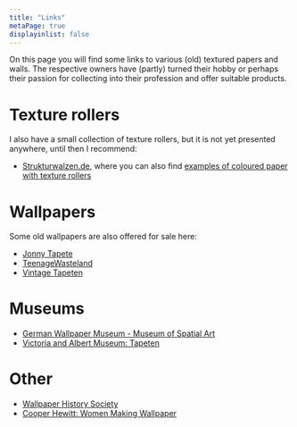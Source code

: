 ```yaml
---
title: "Links"
metaPage: true
displayinlist: false
---
```


On this page you will find some links to various (old) textured papers and walls. The respective owners have (partly) turned their hobby or perhaps their passion for collecting into their profession and offer suitable products.

# Texture rollers

I also have a small collection of texture rollers, but it is not yet presented anywhere, until then I recommend:

* [Strukturwalzen.de](https://www.strukturwalzen.de), where you can also find [examples of coloured paper with texture rollers](https://www.tapetenroller.de/buntpapier-mit-strukturwalzen.html)

# Wallpapers

Some old wallpapers are also offered for sale here:

* [Jonny Tapete](https://www.johnny-tapete.de/vintage_retro_tapete_cat95/)
* [TeenageWasteland](http://www.teenagewasteland.de/dekorativ/tapete.html)
* [Vintage Tapeten](https://vintage-tapeten.de/70er-Vintage-Tapeten-orignal-retro-60er-50er-80er)

# Museums

* [German Wallpaper Museum - Museum of Spatial Art](https://www.heritage-kassel.de/standorte/deutsches-tapetenmuseum)
* [Victoria and Albert Museum: Tapeten](https://www.vam.ac.uk/collections/wallpaper)

# Other

* [Wallpaper History Society](https://www.wallpaperhistorysociety.org.uk/)
* [Cooper Hewitt: Women Making Wallpaper](https://www.cooperhewitt.org/2023/03/31/women-making-wallpaper/)

